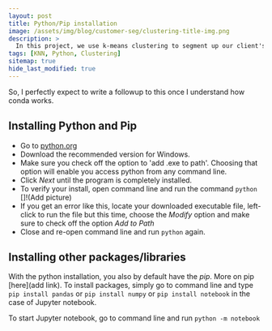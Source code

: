 ```yaml
---
layout: post
title: Python/Pip installation
image: /assets/img/blog/customer-seg/clustering-title-img.png
description: >
  In this project, we use k-means clustering to segment up our client's customer base in order to increase business understanding, and to enhance the relevancy of targeted messaging & customer communications.
tags: [KNN, Python, Clustering]
sitemap: true
hide_last_modified: true
---
```

So, I perfectly expect to write a followup to this once I understand how conda works. 

## Installing Python and Pip
- Go to [python.org](python.org)
- Download the recommended version for Windows.
- Make sure you check off the option to 'add .exe to path'. Choosing that option will enable you access python from any command line.
- Click *Next* until the program is completely installed.
- To verify your install, open command line and run the command `python` 
[]!(Add picture)
- If you get an error like this, locate your downloaded executable file, left-click to run the file but this time, choose the *Modify* option and make sure to check off the option *Add to Path*
- Close and re-open command line and run `python` again.

## Installing other packages/libraries
With the python installation, you also by default have the *pip*. More on pip [here](add link). To install packages, simply go to command line and type `pip install pandas` or `pip install numpy` or `pip install notebook` in the case of Jupyter notebook.

To start Jupyter notebook, go to command line and run  `python -m notebook`









   